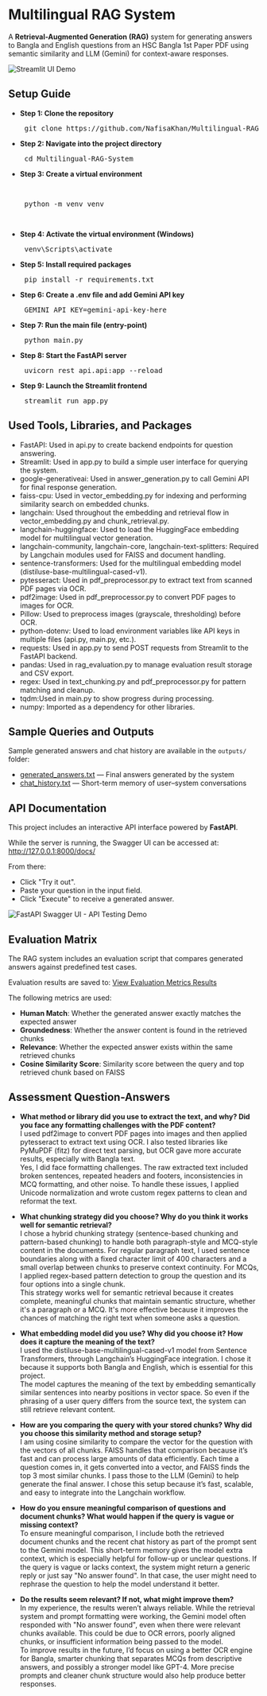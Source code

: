 # **Multilingual RAG System**

A **Retrieval-Augmented Generation (RAG)** system for generating answers to Bangla and English questions from an HSC Bangla 1st Paper PDF using semantic similarity and LLM (Gemini) for context-aware responses.

![Streamlit UI Demo](demo_images/Streamlit_demo.png)

## **Setup Guide**

+ **Step 1: Clone the repository** <br>
    <pre> git clone https://github.com/NafisaKhan/Multilingual-RAG-System.git </pre>
+ **Step 2: Navigate into the project directory** <br>
    <pre> cd Multilingual-RAG-System </pre>
+ **Step 3: Create a virtual environment** <br>
    <pre> <pre> python -m venv venv </pre>
+ **Step 4: Activate the virtual environment (Windows)** <br>
    <pre> venv\Scripts\activate </pre>
+ **Step 5: Install required packages** <br>
    <pre> pip install -r requirements.txt </pre>
+ **Step 6: Create a .env file and add Gemini API key** <br>
    <pre> GEMINI_API_KEY=gemini-api-key-here </pre>
+ **Step 7: Run the main file (entry-point)** <br>
    <pre> python main.py </pre>
+ **Step 8: Start the FastAPI server** <br>
    <pre> uvicorn rest_api.api:app --reload </pre>
+ **Step 9: Launch the Streamlit frontend** <br>
    <pre> streamlit run app.py </pre>


## **Used Tools, Libraries, and Packages**

* FastAPI: Used in api.py to create backend endpoints for question answering.
* Streamlit: Used in app.py to build a simple user interface for querying the system.
* google-generativeai: Used in answer_generation.py to call Gemini API for final response generation.
* faiss-cpu: Used in vector_embedding.py for indexing and performing similarity search on embedded chunks.
* langchain: Used throughout the embedding and retrieval flow in vector_embedding.py and chunk_retrieval.py.
* langchain-huggingface: Used to load the HuggingFace embedding model for multilingual vector generation.
* langchain-community, langchain-core, langchain-text-splitters: Required by Langchain modules used for FAISS and document handling.
* sentence-transformers: Used for the multilingual embedding model (distiluse-base-multilingual-cased-v1).
* pytesseract: Used in pdf_preprocessor.py to extract text from scanned PDF pages via OCR.
* pdf2image: Used in pdf_preprocessor.py to convert PDF pages to images for OCR.
* Pillow: Used to preprocess images (grayscale, thresholding) before OCR.
* python-dotenv: Used to load environment variables like API keys in multiple files (api.py, main.py, etc.).
* requests: Used in app.py to send POST requests from Streamlit to the FastAPI backend.
* pandas: Used in rag_evaluation.py to manage evaluation result storage and CSV export.
* regex: Used in text_chunking.py and pdf_preprocessor.py for pattern matching and cleanup.
* tqdm:Used in main.py to show progress during processing.
* numpy: Imported as a dependency for other libraries.


## **Sample Queries and Outputs**
Sample generated answers and chat history are available in the `outputs/` folder:

- [generated_answers.txt](outputs/generated_answers.txt) — Final answers generated by the system  
- [chat_history.txt](outputs/chat_history.txt) — Short-term memory of user–system conversations 

## **API Documentation**
This project includes an interactive API interface powered by **FastAPI**.<br>

While the server is running, the Swagger UI can be accessed at: http://127.0.0.1:8000/docs/

From there:
* Click "Try it out".
* Paste your question in the input field.
* Click "Execute" to receive a generated answer.

![FastAPI Swagger UI - API Testing Demo](demo_images/FastAPI_demo.png)


## **Evaluation Matrix**

The RAG system includes an evaluation script that compares generated answers against predefined test cases.

Evaluation results are saved to: [View Evaluation Metrics Results](rag_tests/evaluation_results.csv)

The following metrics are used:
- **Human Match**: Whether the generated answer exactly matches the expected answer
- **Groundedness**: Whether the answer content is found in the retrieved chunks 
- **Relevance**: Whether the expected answer exists within the same retrieved chunks 
- **Cosine Similarity Score**: Similarity score between the query and top retrieved chunk based on FAISS


## **Assessment Question-Answers**

* **What method or library did you use to extract the text, and why? Did you face any formatting challenges with the PDF content?** <br>
I used pdf2image to convert PDF pages into images and then applied pytesseract to extract text using OCR. I also tested libraries like PyMuPDF (fitz) for direct text parsing, but OCR gave more accurate results, especially with Bangla text. <br>
Yes, I did face formatting challenges. The raw extracted text included broken sentences, repeated headers and footers, inconsistencies in MCQ formatting, and other noise. To handle these issues, I applied Unicode normalization and wrote custom regex patterns to clean and reformat the text.

* **What chunking strategy did you choose? Why do you think it works well for semantic retrieval?** <br>
I chose a hybrid chunking strategy (sentence-based chunking and pattern-based chunking) to handle both paragraph-style and MCQ-style content in the documents. For regular paragraph text, I used sentence boundaries along with a fixed character limit of 400 characters and a small overlap between chunks to preserve context continuity. For MCQs, I applied regex-based pattern detection to group the question and its four options into a single chunk. <br>
This strategy works well for semantic retrieval because it creates complete, meaningful chunks that maintain semantic structure, whether it's a paragraph or a MCQ. It's more effective because it improves the chances of matching the right text when someone asks a question.

* **What embedding model did you use? Why did you choose it? How does it capture the meaning of the text?** <br>
I used the distiluse-base-multilingual-cased-v1 model from Sentence Transformers, through Langchain’s HuggingFace integration. I chose it because it supports both Bangla and English, which is essential for this project. <br>
The model captures the meaning of the text by embedding semantically similar sentences into nearby positions in vector space. So even if the phrasing of a user query differs from the source text, the system can still retrieve relevant content.

* **How are you comparing the query with your stored chunks? Why did you choose this similarity method and storage setup?** <br>
I am using cosine similarity to compare the vector for the question with the vectors of all chunks. FAISS handles that comparison because it’s fast and can process large amounts of data efficiently. Each time a question comes in, it gets converted into a vector, and FAISS finds the top 3 most similar chunks. I pass those to the LLM (Gemini) to help generate the final answer. I chose this setup because it’s fast, scalable, and easy to integrate into the Langchain workflow.

* **How do you ensure meaningful comparison of questions and document chunks? What would happen if the query is vague or missing context?** <br>
To ensure meaningful comparison, I include both the retrieved document chunks and the recent chat history as part of the prompt sent to the Gemini model. This short-term memory gives the model extra context, which is especially helpful for follow-up or unclear questions. If the query is vague or lacks context, the system might return a generic reply or just say "No answer found". In that case, the user might need to rephrase the question to help the model understand it better.

* **Do the results seem relevant? If not, what might improve them?** <br>
In my experience, the results weren’t always reliable. While the retrieval system and prompt formatting were working, the Gemini model often responded with "No answer found", even when there were relevant chunks available. This could be due to OCR errors, poorly aligned chunks, or insufficient information being passed to the model. <br>
To improve results in the future, I’d focus on using a better OCR engine for Bangla, smarter chunking that separates MCQs from descriptive answers, and possibly a stronger model like GPT-4. More precise prompts and cleaner chunk structure would also help produce better responses.

